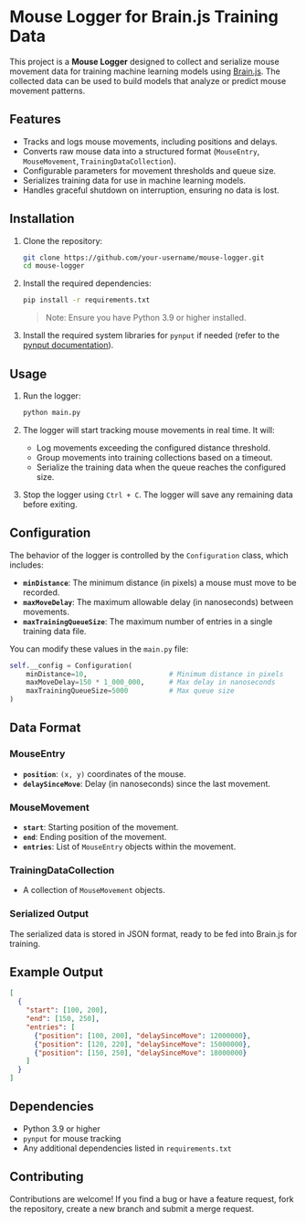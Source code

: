 # Mouse Logger for Brain.js Training Data

This project is a **Mouse Logger** designed to collect and serialize mouse movement data for training machine learning models using [Brain.js](https://brain.js.org/). The collected data can be used to build models that analyze or predict mouse movement patterns.

## Features

- Tracks and logs mouse movements, including positions and delays.
- Converts raw mouse data into a structured format (`MouseEntry`, `MouseMovement`, `TrainingDataCollection`).
- Configurable parameters for movement thresholds and queue size.
- Serializes training data for use in machine learning models.
- Handles graceful shutdown on interruption, ensuring no data is lost.

## Installation

1. Clone the repository:
   ```bash
   git clone https://github.com/your-username/mouse-logger.git
   cd mouse-logger
   ```

2. Install the required dependencies:
   ```bash
   pip install -r requirements.txt
   ```

   > Note: Ensure you have Python 3.9 or higher installed.

3. Install the required system libraries for `pynput` if needed (refer to the [pynput documentation](https://pynput.readthedocs.io/)).

## Usage

1. Run the logger:
   ```bash
   python main.py
   ```

2. The logger will start tracking mouse movements in real time. It will:
   - Log movements exceeding the configured distance threshold.
   - Group movements into training collections based on a timeout.
   - Serialize the training data when the queue reaches the configured size.

3. Stop the logger using `Ctrl + C`. The logger will save any remaining data before exiting.

## Configuration

The behavior of the logger is controlled by the `Configuration` class, which includes:

- **`minDistance`**: The minimum distance (in pixels) a mouse must move to be recorded.
- **`maxMoveDelay`**: The maximum allowable delay (in nanoseconds) between movements.
- **`maxTrainingQueueSize`**: The maximum number of entries in a single training data file.

You can modify these values in the `main.py` file:

```python
self.__config = Configuration(
    minDistance=10,                    # Minimum distance in pixels
    maxMoveDelay=150 * 1_000_000,      # Max delay in nanoseconds
    maxTrainingQueueSize=5000          # Max queue size
)
```

## Data Format

### MouseEntry
- **`position`**: `(x, y)` coordinates of the mouse.
- **`delaySinceMove`**: Delay (in nanoseconds) since the last movement.

### MouseMovement
- **`start`**: Starting position of the movement.
- **`end`**: Ending position of the movement.
- **`entries`**: List of `MouseEntry` objects within the movement.

### TrainingDataCollection
- A collection of `MouseMovement` objects.

### Serialized Output
The serialized data is stored in JSON format, ready to be fed into Brain.js for training.

## Example Output

```json
[
  {
    "start": [100, 200],
    "end": [150, 250],
    "entries": [
      {"position": [100, 200], "delaySinceMove": 12000000},
      {"position": [120, 220], "delaySinceMove": 15000000},
      {"position": [150, 250], "delaySinceMove": 18000000}
    ]
  }
]
```

## Dependencies

- Python 3.9 or higher
- `pynput` for mouse tracking
- Any additional dependencies listed in `requirements.txt`

## Contributing

Contributions are welcome! If you find a bug or have a feature request, fork the repository, create a new branch and submit a merge request. 

